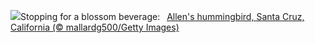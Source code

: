 ![](https://www.bing.com/th?id=OHR.TinyHummer_EN-US3171586787_UHD.jpg&w=1000)Stopping for a blossom beverage:&nbsp;&ensp;[Allen's hummingbird, Santa Cruz, California (© mallardg500/Getty Images)](https://www.bing.com/th?id=OHR.TinyHummer_EN-US3171586787_UHD.jpg)
<br><br/>

